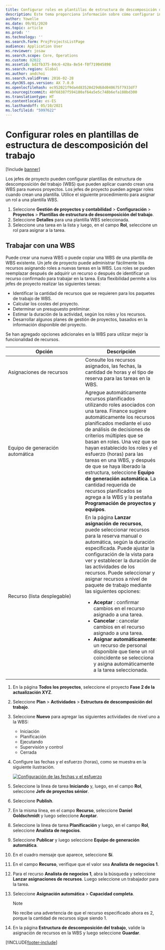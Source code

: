 ```yaml
---
title: Configurar roles en plantillas de estructura de descomposición del trabajo
description: Este tema proporciona información sobre cómo configurar información de roles en las plantillas de estructura de descomposición del trabajo.
author: Yowelle
ms.date: 09/01/2020
ms.topic: article
ms.prod: ''
ms.technology: ''
ms.search.form: ProjProjectsListPage
audience: Application User
ms.reviewer: josaw
ms.search.scope: Core, Operations
ms.custom: 82022
ms.assetid: bd2fb375-84c6-428a-8e54-f0f719045898
ms.search.region: Global
ms.author: andchoi
ms.search.validFrom: 2016-02-28
ms.dyn365.ops.version: AX 7.0.0
ms.openlocfilehash: ec952021f9da4d83520d29d68d040675f7933df7
ms.sourcegitcommit: 40f68387f594180af64a5e5c748b6efa188bd300
ms.translationtype: HT
ms.contentlocale: es-ES
ms.lasthandoff: 05/10/2021
ms.locfileid: "5997622"
---
```

# <a name="set-up-roles-on-work-breakdown-structure-templates"></a>Configurar roles en plantillas de estructura de descomposición del trabajo

[!include [banner](../includes/banner.md)]

Los jefes de proyecto pueden configurar plantillas de estructura de descomposición del trabajo (WBS) que pueden aplicar cuando crean una WBS para nuevos proyectos. Los jefes de proyecto pueden agregar roles cuando crean una plantilla. Utilice el siguiente procedimiento para asignar un rol a una plantilla WBS.

1. Seleccione **Gestión de proyectos y contabilidad** > **Configuración** > **Proyectos** > **Plantillas de estructura de descomposición del trabajo**.
2. Seleccione **Detalles** para una plantilla WBS seleccionada.
3. Seleccione una tarea en la lista y luego, en el campo **Rol**, seleccione un rol para asignar a la tarea.

## <a name="work-with-a-wbs"></a>Trabajar con una WBS

Puede crear una nueva WBS o puede copiar una WBS de una plantilla de WBS existente. Un jefe de proyecto puede administrar fácilmente los recursos asignando roles a nuevas tareas en la WBS. Los roles se pueden reemplazar después de adquirir un recurso o después de identificar un recurso confirmado para trabajar en la tarea. Esta flexibilidad permite a los jefes de proyecto realizar las siguientes tareas:

- Identificar la cantidad de recursos que se requieren para los paquetes de trabajo de WBS.
- Calcular los costes del proyecto.
- Determinar un presupuesto preliminar.
- Estimar la duración de la actividad, según los roles y los recursos.
- Desarrollar algunos planes de gestión de proyectos, basados en la información disponible del proyecto.

Se han agregado opciones adicionales en la WBS para utilizar mejor la funcionalidad de recursos.

<table>
<colgroup>
<col width="50%" />
<col width="50%" />
</colgroup>
<thead>
<tr class="header">
<th>Opción</th>
<th>Descripción</th>
</tr>
</thead>
<tbody>
<tr class="odd">
<td>Asignaciones de recursos</td>
<td>Consulte los recursos asignados, las fechas, la cantidad de horas y el tipo de reserva para las tareas en la WBS.</td>
</tr>
<tr class="even">
<td>Equipo de generación automática</td>
<td>Agregue automáticamente recursos planificados utilizando roles asociados con una tarea. Finance sugiere automáticamente los recursos planificados mediante el uso de análisis de decisiones de criterios múltiples que se basan en roles. Una vez que se hayan establecido los roles y el esfuerzo (horas) para las tareas en una WBS, y después de que se haya liberado la estructura, seleccione <strong>Equipo de generación automática</strong>. La cantidad requerida de recursos planificados se agrega a la WBS y la pestaña <strong>Programación de proyectos y equipos</strong>.</td>
</tr>
<tr class="odd">
<td>Recurso (lista desplegable)</td>
<td>En la página <strong>Lanzar asignación de recursos</strong>, puede seleccionar recursos para la reserva manual o automática, según la duración especificada. Puede ajustar la configuración de la vista para ver y establecer la duración de las actividades de los recursos. Puede seleccionar y asignar recursos a nivel de paquete de trabajo mediante las siguientes opciones:
<ul>
<li><strong>Aceptar</strong> : confirmar cambios en el recurso asignado a una tarea.</li>
<li><strong>Cancelar</strong> : cancelar cambios en el recurso asignado a una tarea.</li>
<li><strong>Asignar automáticamente</strong>: un recurso de personal disponible que tiene un rol coincidente se selecciona y asigna automáticamente a la tarea seleccionada.</li>
</ul></td>
</tr>
</tbody>
</table>

1. En la página **Todos los proyectos**, seleccione el proyecto **Fase 2 de la actualización XYZ**.
2. Seleccione **Plan** > **Actividades** > **Estructura de descomposición del trabajo**.
3. Seleccione **Nuevo** para agregar las siguientes actividades de nivel uno a la WBS:

    - Iniciación
    - Planificación
    - Ejecutando
    - Supervisión y control
    - Cerrada

4. Configure las fechas y el esfuerzo (horas), como se muestra en la siguiente ilustración.

    [![Configuración de las fechas y el esfuerzo](./media/projectresourcing10.jpg)](./media/projectresourcing10.jpg)

5. Seleccione la línea de tarea **Iniciando** y, luego, en el campo **Rol**, seleccione **Jefe de proyectos sénior**.
6. Seleccione **Publish**.
7. En la misma línea, en el campo **Recurso**, seleccione **Daniel Goldschmidt** y luego seleccione **Aceptar**.
8. Seleccione la línea de tarea **Planificación** y luego, en el campo **Rol**, seleccione **Analista de negocios**.
9. Seleccione **Publicar** y luego seleccione **Equipo de generación automática**.
10. En el cuadro mensaje que aparece, seleccione **Sí**.
11. En el campo **Recurso**, verifique que el valor sea **Analista de negocios 1**.
12. Para el recurso **Analista de negocios 1**, abra la búsqueda y seleccione **Lanzar asignaciones de recursos**. Luego seleccione un trabajador para la tarea.
13. Seleccione **Asignación automática** &gt; **Capacidad completa**.

    > [!NOTE] 
    > No recibe una advertencia de que el recurso especificado ahora es 2, porque la cantidad de recursos sigue siendo 1.

14. En la página **Estructura de descomposición del trabajo**, valide la asignación de recursos en la WBS y luego seleccione **Guardar**.


[!INCLUDE[footer-include](../includes/footer-banner.md)]